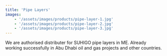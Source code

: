 ```yaml
---
title: 'Pipe Layers'
images:
    - '/assets/images/products/pipe-layer-1.jpg'
    - '/assets/images/products/pipe-layer-2.jpg'
    - '/assets/images/products/pipe-layer-3.jpg'
---
```


We are authorised distributer for SUHIGO pipe layers in ME.
Already working successfully in Abu Dhabi oil and gas projects and other countries.